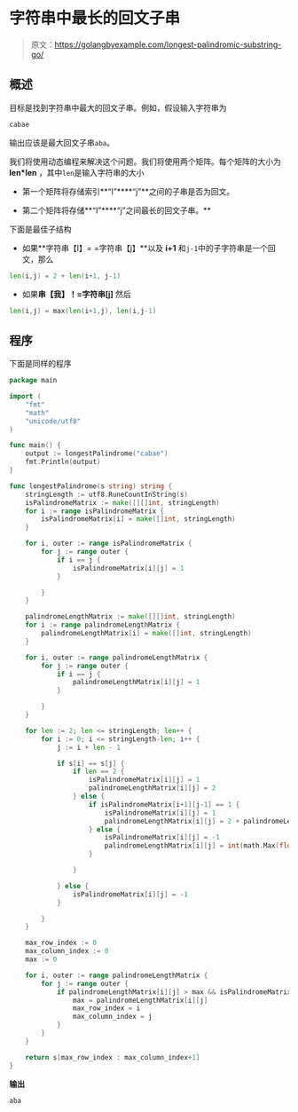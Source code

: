 # 字符串中最长的回文子串

> 原文：<https://golangbyexample.com/longest-palindromic-substring-go/>

## **概述**

目标是找到字符串中最大的回文子串。例如，假设输入字符串为

```go
cabae
```

输出应该是最大回文子串`aba`。

我们将使用动态编程来解决这个问题。我们将使用两个矩阵。每个矩阵的大小为 **len*len** ，其中`len`是输入字符串的大小

*   第一个矩阵将存储索引**“I”****“j”**之间的子串是否为回文。

*   第二个矩阵将存储**“I”****“j”之间最长的回文子串。**

下面是最佳子结构

*   如果**字符串【I】= =字符串【j】**以及 **i+1** 和`j-1`中的子字符串是一个回文，那么

```go
len(i,j) = 2 + len(i+1, j-1)
```

*   如果**串【我】！=字符串[j]** 然后

```go
len(i,j) = max(len(i+1,j), len(i,j-1)
```

## **程序**

下面是同样的程序

```go
package main

import (
	"fmt"
	"math"
	"unicode/utf8"
)

func main() {
	output := longestPalindrome("cabae")
	fmt.Println(output)
}

func longestPalindrome(s string) string {
	stringLength := utf8.RuneCountInString(s)
	isPalindromeMatrix := make([][]int, stringLength)
	for i := range isPalindromeMatrix {
		isPalindromeMatrix[i] = make([]int, stringLength)
	}

	for i, outer := range isPalindromeMatrix {
		for j := range outer {
			if i == j {
				isPalindromeMatrix[i][j] = 1
			}

		}
	}

	palindromeLengthMatrix := make([][]int, stringLength)
	for i := range palindromeLengthMatrix {
		palindromeLengthMatrix[i] = make([]int, stringLength)
	}

	for i, outer := range palindromeLengthMatrix {
		for j := range outer {
			if i == j {
				palindromeLengthMatrix[i][j] = 1
			}

		}
	}

	for len := 2; len <= stringLength; len++ {
		for i := 0; i <= stringLength-len; i++ {
			j := i + len - 1

			if s[i] == s[j] {
				if len == 2 {
					isPalindromeMatrix[i][j] = 1
					palindromeLengthMatrix[i][j] = 2
				} else {
					if isPalindromeMatrix[i+1][j-1] == 1 {
						isPalindromeMatrix[i][j] = 1
						palindromeLengthMatrix[i][j] = 2 + palindromeLengthMatrix[i+1][j-1]
					} else {
						isPalindromeMatrix[i][j] = -1
						palindromeLengthMatrix[i][j] = int(math.Max(float64(palindromeLengthMatrix[i+1][j]), float64(palindromeLengthMatrix[i][j-1])))
					}

				}

			} else {
				isPalindromeMatrix[i][j] = -1
			}

		}
	}

	max_row_index := 0
	max_column_index := 0
	max := 0

	for i, outer := range palindromeLengthMatrix {
		for j := range outer {
			if palindromeLengthMatrix[i][j] > max && isPalindromeMatrix[i][j] == 1 {
				max = palindromeLengthMatrix[i][j]
				max_row_index = i
				max_column_index = j
			}
		}
	}

	return s[max_row_index : max_column_index+1]
}
```

**输出**

```go
aba
```